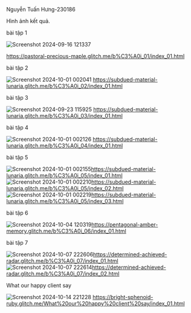 Nguyễn Tuấn Hưng-230186

Hình ảnh kết quả.  

bài tập 1

![Screenshot 2024-09-16 121337](https://github.com/user-attachments/assets/614b1da0-b624-4211-b8e5-9d969c0cd081)

https://pastoral-precious-maple.glitch.me/b%C3%A0i_01/index_01.html

bài tập 2

 ![Screenshot 2024-10-01 002041](https://github.com/user-attachments/assets/17cc6a22-e307-485e-b1df-c40af83eac87)
 https://subdued-material-lunaria.glitch.me/b%C3%A0i_02/index_01.html

bài tập 3

![Screenshot 2024-09-23 115925](https://github.com/user-attachments/assets/6727bf2f-3002-4a59-b78e-ec1d6b6d67ae)
https://subdued-material-lunaria.glitch.me/b%C3%A0i_03/index_01.html

bài tập 4

![Screenshot 2024-10-01 002126](https://github.com/user-attachments/assets/deb79e27-9da4-4b8f-8e06-e199a8a6df8a)
https://subdued-material-lunaria.glitch.me/b%C3%A0i_04/index_01.html

bài tập 5

![Screenshot 2024-10-01 002155](https://github.com/user-attachments/assets/ce90d27e-b268-40e8-8344-130eba5c44e2)https://subdued-material-lunaria.glitch.me/b%C3%A0i_05/index_01.html
![Screenshot 2024-10-01 002210](https://github.com/user-attachments/assets/85a23162-9de1-4723-b068-f43aea7a25c1)https://subdued-material-lunaria.glitch.me/b%C3%A0i_05/index_02.html
![Screenshot 2024-10-01 002219](https://github.com/user-attachments/assets/24d70ec4-e548-4f8a-9f8f-bc6a8316a28d)https://subdued-material-lunaria.glitch.me/b%C3%A0i_05/index_03.html

bài tập 6

![Screenshot 2024-10-04 120319](https://github.com/user-attachments/assets/a1ba7b69-b88b-41d2-8ba6-fe0cb4f74179)https://pentagonal-amber-memory.glitch.me/b%C3%A0i_06/index_01.html

bài tập 7

![Screenshot 2024-10-07 222606](https://github.com/user-attachments/assets/ea50a9b7-1d0f-499e-89c2-77416f0fd8cc)https://determined-achieved-radar.glitch.me/b%C3%A0i_07/index_01.html
![Screenshot 2024-10-07 222614](https://github.com/user-attachments/assets/052a44c1-f6c4-45d3-917f-10f89cb9ee1a)https://determined-achieved-radar.glitch.me/b%C3%A0i_07/index_02.html

What our happy client say

![Screenshot 2024-10-14 221228](https://github.com/user-attachments/assets/250ed39b-1fc5-4e86-a3fe-6838bd74af59)
https://bright-sphenoid-ruby.glitch.me/What%20our%20happy%20client%20say/index_01.html


